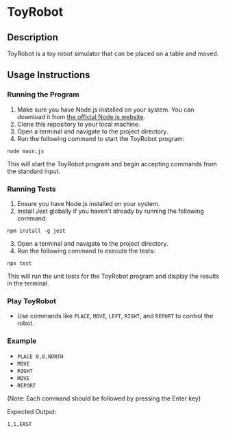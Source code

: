 # ToyRobot

## Description
ToyRobot is a toy robot simulator that can be placed on a table and moved.

## Usage Instructions

### Running the Program
1. Make sure you have Node.js installed on your system. You can download it from [the official Node.js website](https://nodejs.org/).
2. Clone this repository to your local machine.
3. Open a terminal and navigate to the project directory.
4. Run the following command to start the ToyRobot program: 
```
node main.js
```
This will start the ToyRobot program and begin accepting commands from the standard input.

### Running Tests
1. Ensure you have Node.js installed on your system.
2. Install Jest globally if you haven't already by running the following command: 
```
npm install -g jest 
```
3. Open a terminal and navigate to the project directory.
4. Run the following command to execute the tests:
```
npx test
```
This will run the unit tests for the ToyRobot program and display the results in the terminal.

### Play ToyRobot
- Use commands like `PLACE`, `MOVE`, `LEFT`, `RIGHT`, and `REPORT` to control the robot.

### Example
- `PLACE 0,0,NORTH` 
- `MOVE` 
- `RIGHT` 
- `MOVE` 
- `REPORT`

(Note: Each command should be followed by pressing the Enter key)

Expected Output:
```
1,1,EAST
```
  